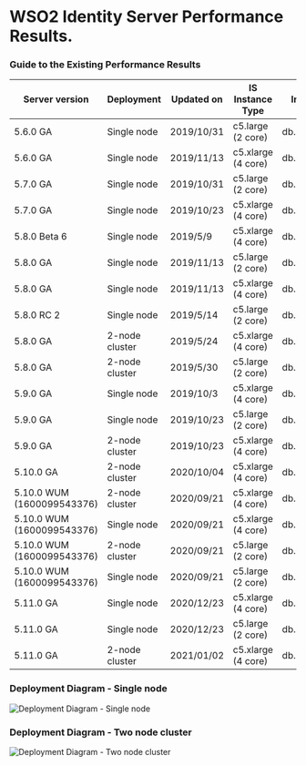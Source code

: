 # WSO2 Identity Server Performance Results.


### Guide to the Existing Performance Results
Server version | Deployment | Updated on | IS Instance Type | RDS Instance Type | Link
-------------- | ---------- | ---------- | ---------------- | ----------------- | -----
5.6.0 GA | Single node | 2019/10/31 | c5.large (2 core) | db.m4.xlarge | [:arrow_upper_right:](5.6.0/5.6.0_single-node_2-core.md)
5.6.0 GA | Single node | 2019/11/13 | c5.xlarge (4 core) | db.m4.xlarge | [:arrow_upper_right:](5.6.0/5.6.0_single-node_4-core.md)
5.7.0 GA | Single node | 2019/10/31 | c5.large (2 core) | db.m4.xlarge | [:arrow_upper_right:](5.7.0/5.7.0_single-node_2-core.md)
5.7.0 GA | Single node | 2019/10/23 | c5.xlarge (4 core) | db.m4.xlarge | [:arrow_upper_right:](5.7.0/5.7.0_single-node_4-core.md)
5.8.0 Beta 6 | Single node | 2019/5/9 | c5.xlarge (4 core) | db.m4.xlarge | [:arrow_upper_right:](5.8.0/5.8.0-beta6_single-node_4-core.md)
5.8.0 GA | Single node | 2019/11/13 | c5.large (2 core) | db.m4.xlarge | [:arrow_upper_right:](5.8.0/5.8.0_single-node_2-core.md)
5.8.0 GA | Single node | 2019/11/13 | c5.xlarge (4 core) | db.m4.xlarge | [:arrow_upper_right:](5.8.0/5.8.0_single-node_4-core.md)
5.8.0 RC 2 | Single node | 2019/5/14 | c5.large (2 core) | db.m4.xlarge | [:arrow_upper_right:](5.8.0/5.8.0-rc2_single-node_2-core.md)
5.8.0 GA | 2-node cluster | 2019/5/24 | c5.xlarge (4 core) | db.m4.xlarge | [:arrow_upper_right:](5.8.0/5.8.0_two-nodes_4-core.md)
5.8.0 GA | 2-node cluster | 2019/5/30 | c5.large (2 core) | db.m4.xlarge | [:arrow_upper_right:](5.8.0/5.8.0_two-nodes_2-core.md)
5.9.0 GA | Single node | 2019/10/3 | c5.xlarge (4 core) | db.m4.xlarge | [:arrow_upper_right:](5.9.0/5.9.0_single-node_4-core.md)
5.9.0 GA | Single node | 2019/10/23 | c5.large (2 core) | db.m4.xlarge | [:arrow_upper_right:](5.9.0/5.9.0_single-node_2-core.md)
5.9.0 GA | 2-node cluster | 2019/10/23 | c5.xlarge (4 core) | db.m4.xlarge | [:arrow_upper_right:](5.9.0/5.9.0_two-nodes_4-core.md)
5.10.0 GA | 2-node cluster | 2020/10/04 | c5.xlarge (4 core) | db.m4.xlarge | [:arrow_upper_right:](5.10.0/5.10.0_two-nodes_4-core.md)
5.10.0 WUM (1600099543376) | 2-node cluster | 2020/09/21 | c5.xlarge (4 core) | db.m4.xlarge | [:arrow_upper_right:](5.10.0/WUM/1600099543376/5.10.0_two-nodes_4-core.md)
5.10.0 WUM (1600099543376) | Single node | 2020/09/21 | c5.xlarge (4 core) | db.m4.xlarge | [:arrow_upper_right:](5.10.0/WUM/1600099543376/5.10.0_single-node_4-core.md)
5.10.0 WUM (1600099543376) | 2-node cluster | 2020/09/21 | c5.large (2 core) | db.m4.xlarge | [:arrow_upper_right:](5.10.0/WUM/1600099543376/5.10.0_two-nodes_2-core.md)
5.10.0 WUM (1600099543376) | Single node | 2020/09/21 | c5.large (2 core) | db.m4.xlarge | [:arrow_upper_right:](5.10.0/WUM/1600099543376/5.10.0_single-node_2-core.md)
5.11.0 GA | Single node | 2020/12/23 | c5.xlarge (4 core) | db.m4.xlarge | [:arrow_upper_right:](5.11.0/5.11.0_single-node_4-core.md)
5.11.0 GA | Single node | 2020/12/23 | c5.large (2 core) | db.m4.xlarge | [:arrow_upper_right:](5.11.0/5.11.0_single-node_2-core.md)
5.11.0 GA | 2-node cluster | 2021/01/02 | c5.xlarge (4 core) | db.m4.xlarge | [:arrow_upper_right:](5.11.0/5.11.0_two-nodes_4-core.md)

### Deployment Diagram - Single node
![Deployment Diagram - Single node](https://github.com/wso2/performance-is/blob/master/common/images/deployment-diagram-singlenode.png)


### Deployment Diagram - Two node cluster
![Deployment Diagram - Two node cluster](https://github.com/wso2/performance-is/blob/master/common/images/deployment-diagram-twonode-cluster.png)
